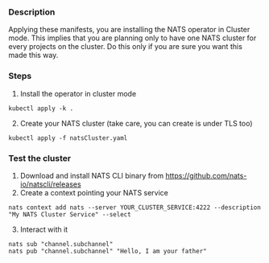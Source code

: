 ### Description
Applying these manifests, you are installing the NATS operator in Cluster mode. This implies that you are planning
only to have one NATS cluster for every projects on the cluster. Do this only if you are sure you want this made this way.


### Steps
1. Install the operator in cluster mode

```
kubectl apply -k .
```
2. Create your NATS cluster (take care, you can create is under TLS too)

```
kubectl apply -f natsCluster.yaml
```

### Test the cluster
1. Download and install NATS CLI binary from https://github.com/nats-io/natscli/releases
2. Create a context pointing your NATS service
```
nats context add nats --server YOUR_CLUSTER_SERVICE:4222 --description "My NATS Cluster Service" --select
```
3. Interact with it
```
nats sub "channel.subchannel"
nats pub "channel.subchannel" "Hello, I am your father"
```